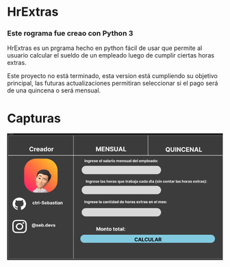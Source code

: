 # HrExtras
### Este rograma fue creao con Python 3
HrExtras es un prgrama hecho en python fácil de usar que permite al usuario calcular el sueldo de un empleado luego de cumplir ciertas horas extras.

Este proyecto no está terminado, esta version está cumpliendo su objetivo principal, las futuras actualizaciones permitiran seleccionar si el pago será de una quincena o será mensual.

# Capturas
![View of the program](HrExtras.png "Main view")